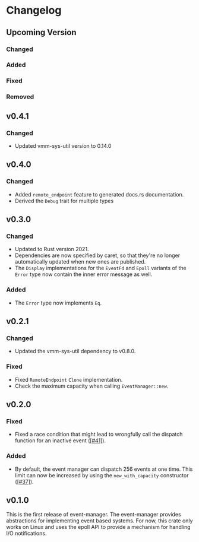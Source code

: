 # Changelog

## Upcoming Version

### Changed
### Added
### Fixed
### Removed

## v0.4.1

### Changed

 - Updated vmm-sys-util version to 0.14.0

## v0.4.0

### Changed

- Added `remote_endpoint` feature to generated docs.rs documentation.
- Derived the `Debug` trait for multiple types

## v0.3.0

### Changed

- Updated to Rust version 2021.
- Dependencies are now specified by caret, so that they're no longer
  automatically updated when new ones are published.
- The `Display` implementations for the `EventFd` and `Epoll` variants of the
  `Error` type now contain the inner error message as well.

### Added

- The `Error` type now implements `Eq`.

## v0.2.1

### Changed

- Updated the vmm-sys-util dependency to v0.8.0.

### Fixed

- Fixed `RemoteEndpoint` `Clone` implementation.
- Check the maximum capacity when calling `EventManager::new`.

## v0.2.0

### Fixed

- Fixed a race condition that might lead to wrongfully call the dispatch
  function for an inactive event
  ([[#41]](https://github.com/rust-vmm/event-manager/issues/41)).

### Added

- By default, the event manager can dispatch 256 events at one time. This limit
  can now be increased by using the `new_with_capacity` constructor
  ([[#37]](https://github.com/rust-vmm/event-manager/issues/37)).

## v0.1.0

This is the first release of event-manager.
The event-manager provides abstractions for implementing event based systems.
For now, this crate only works on Linux and uses the epoll API to provide a
mechanism for handling I/O notifications.
